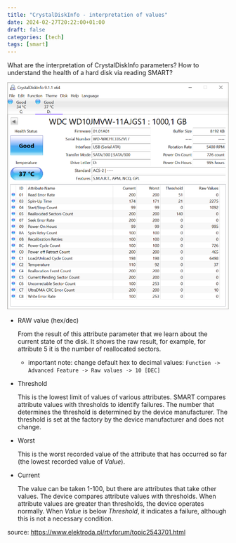 ```yaml
---
title: "CrystalDiskInfo - interpretation of values"
date: 2024-02-27T20:22:00+01:00
draft: false
categories: [tech]
tags: [smart]
---
```


What are the interpretation of CrystalDiskInfo parameters? How to understand the health of a hard disk via reading SMART?

![CrystalDiskInfo parameters example](/images/crystaldiskinfo.png)


- RAW value (hex/dec)

  From the result of this attribute parameter that we learn about the current state of the disk.
  It shows the raw result, for example, for attribute 5 it is the number of reallocated sectors.

  - important note: change default hex to decimal values: `Function -> Advanced Feature -> Raw values -> 10 [DEC]`

- Threshold

  This is the lowest limit of values of various attributes.
  SMART compares attribute values with thresholds to identify failures.
  The number that determines the threshold is determined by the device manufacturer.
  The threshold is set at the factory by the device manufacturer and does not change. 

- Worst

  This is the worst recorded value of the attribute that has occurred so far (the lowest recorded value of *Value*).

- Current

  The value can be taken 1-100, but there are attributes that take other values.
  The device compares attribute values with thresholds.
  When attribute values are greater than thresholds, the device operates normally.
  When *Value* is below *Threshold*, it indicates a failure, although this is not a necessary condition.


source:
https://www.elektroda.pl/rtvforum/topic2543701.html

